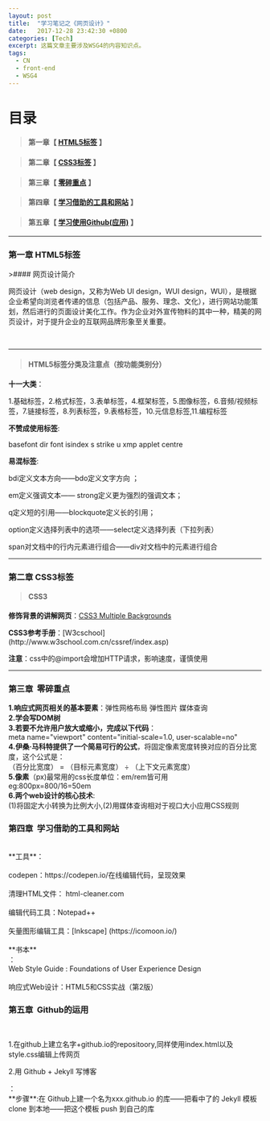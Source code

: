 ```yaml
---
layout: post
title:  "学习笔记之《网页设计》"
date:   2017-12-28 23:42:30 +0800
categories: [Tech]
excerpt: 这篇文章主要涉及WSG4的内容知识点。
tags:
  - CN
  - front-end
  - WSG4
---
```


# 目录

>#### 第一章【 [HTML5标签](#chapter1) 】


>
>#### 第二章【 [CSS3标签](#chapter2) 】

>
>#### 第三章【 [零碎重点](#chapter3) 】

>
>#### 第四章【 [学习借助的工具和网站](#chapter4) 】

>
>#### 第五章【 [学习使用Github(应用)](#chapter5) 】



---

<h3 id="chapter1">第一章  HTML5标签</h3>
>#### 网页设计简介

<p>网页设计（web design，又称为Web UI design，WUI design，WUI），是根据企业希望向浏览者传递的信息（包括产品、服务、理念、文化），进行网站功能策划，然后进行的页面设计美化工作。作为企业对外宣传物料的其中一种，精美的网页设计，对于提升企业的互联网品牌形象至关重要。</p>                                 

---                                                                        
>#### HTML5标签分类及注意点（按功能类别分）

<b>十一大类</b>：
<p>1.基础标签，2.格式标签，3.表单标签，4.框架标签，5.图像标签，6.音频/视频标签，7.链接标签，8.列表标签，9.表格标签，10.元信息标签,11.编程标签</p>

<b>不赞成使用标签</b>:
<p>basefont   dir   font  isindex  s  strike  u  xmp  applet  centre</p>

<b>易混标签</b>:
<p>bdi定义文本方向——bdo定义文字方向 ；</p>
<p>em定义强调文本—— strong定义更为强烈的强调文本；</p>
<p>q定义短的引用——blockquote定义长的引用；</p>
<p>option定义选择列表中的选项——select定义选择列表（下拉列表）</p>
<p>span对文档中的行内元素进行组合——div对文档中的元素进行组合</p>

---                                                                        
<h3 id="chapter2">第二章  CSS3标签</h3>
                                                                       
>#### CSS3


<b>修饰背景的讲解网页</b>：[CSS3 Multiple Backgrounds](https://www.w3cplus.com/content/css3-multiple-backgrounds)
<p><b>CSS3参考手册</b>：[W3cschool] (http://www.w3school.com.cn/cssref/index.asp) </p>
<p><b>注意</b>：css中的@import会增加HTTP请求，影响速度，谨慎使用</p>

---                                                                        
<h3 id="chapter3">第三章  零碎重点</h3>

**1.响应式网页相关的基本要素**：弹性网格布局 弹性图片 媒体查询<br>**2.学会写DOM树**</br>**3.若要不允许用户放大或缩小，完成以下代码**：</br> meta name="viewport" content="initial-scale=1.0, user-scalable=no"<br>**4.伊桑·马科特提供了一个简易可行的公式**，将固定像素宽度转换对应的百分比宽度，这个公式是：</br>（百分比宽度） = （目标元素宽度） ÷ （上下文元素宽度）<br>**5.像素**（px)最常用的css长度单位：em/rem皆可用</br>eg:800px=800/16=50em<br>**6.两个web设计的核心技术**:</br>(1)将固定大小转换为比例大小,(2)用媒体查询相对于视口大小应用CSS规则

<h3 id="chapter4">第四章  学习借助的工具和网站</h3>
 <br>**工具**：</br><br>codepen：https://codepen.io/在线编辑代码，呈现效果</br><br>清理HTML文件： html-cleaner.com</br><br>编辑代码工具：Notepad++</br><br>矢量图形编辑工具：[Inkscape] (https://icomoon.io/)</br>
</br>**书本**</br>：<br>Web Style Guide : Foundations of User Experience Design</br>
                    <br>响应式Web设计：HTML5和CSS实战（第2版）</br>
                    
                    
 <h3 id="chapter5">第五章  Github的运用</h3>                  


<p>1.在github上建立名字+github.io的repositoory,同样使用index.html以及style.css编辑上传网页</p>
<p>2.用 Github + Jekyll 写博客 </P>：</br>**步骤**:在 Github上建一个名为xxx.github.io 的库——把看中了的 Jekyll 模板 clone 到本地——把这个模板 push 到自己的库









